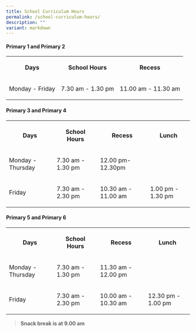 ```yaml
---
title: School Curriculum Hours
permalink: /school-curriculum-hours/
description: ""
variant: markdown
---
```

<h4><strong>Primary 1 and Primary 2</strong></h4><table><tbody><tr><th rowspan="1" colspan="1"><p>Days</p></th><th rowspan="1" colspan="1"><p>School Hours</p></th><th rowspan="1" colspan="1"><p>Recess</p></th></tr><tr><td rowspan="1" colspan="1"><p>Monday - Friday</p></td><td rowspan="1" colspan="1"><p>7.30 am - 1.30 pm</p></td><td rowspan="1" colspan="1"><p>11.00 am - 11.30 am</p></td></tr></tbody></table><p></p><h4><strong>Primary 3 and Primary 4</strong></h4><p></p><table><tbody><tr><th rowspan="1" colspan="1"><p>Days</p></th><th rowspan="1" colspan="1"><p>School Hours</p></th><th rowspan="1" colspan="1"><p>Recess</p></th><th rowspan="1" colspan="1"><p>Lunch</p></th></tr><tr><td rowspan="1" colspan="1"><p>Monday - Thursday</p></td><td rowspan="1" colspan="1"><p>7.30 am - 1.30 pm</p></td><td rowspan="1" colspan="1"><p>12.00 pm- 12.30pm</p></td><td rowspan="1" colspan="1"><p></p></td></tr><tr><td rowspan="1" colspan="1"><p>Friday</p></td><td rowspan="1" colspan="1"><p>7.30 am - 2.30 pm</p></td><td rowspan="1" colspan="1"><p>10.30 am - 11.00 am</p></td><td rowspan="1" colspan="1"><p>1.00 pm - 1.30 pm</p></td></tr></tbody></table><p></p><h4><strong>Primary 5 and Primary 6</strong></h4><table><tbody><tr><th rowspan="1" colspan="1"><p>Days</p></th><th rowspan="1" colspan="1"><p>School Hours</p></th><th rowspan="1" colspan="1"><p>Recess</p></th><th rowspan="1" colspan="1"><p>Lunch</p></th></tr><tr><td rowspan="1" colspan="1"><p>Monday - Thursday</p></td><td rowspan="1" colspan="1"><p>7.30 am - 1.30 pm</p></td><td rowspan="1" colspan="1"><p>11.30 am - 12.00 pm</p></td><td rowspan="1" colspan="1"><p></p></td></tr><tr><td rowspan="1" colspan="1"><p>Friday</p></td><td rowspan="1" colspan="1"><p>7.30 am - 2.30 pm</p></td><td rowspan="1" colspan="1"><p>10.00 am - 10.30 am</p></td><td rowspan="1" colspan="1"><p>12.30 pm - 1.00 pm</p></td></tr></tbody></table><p></p><p></p><blockquote><p><strong>Snack break is at 9.00 am</strong></p></blockquote><p></p>